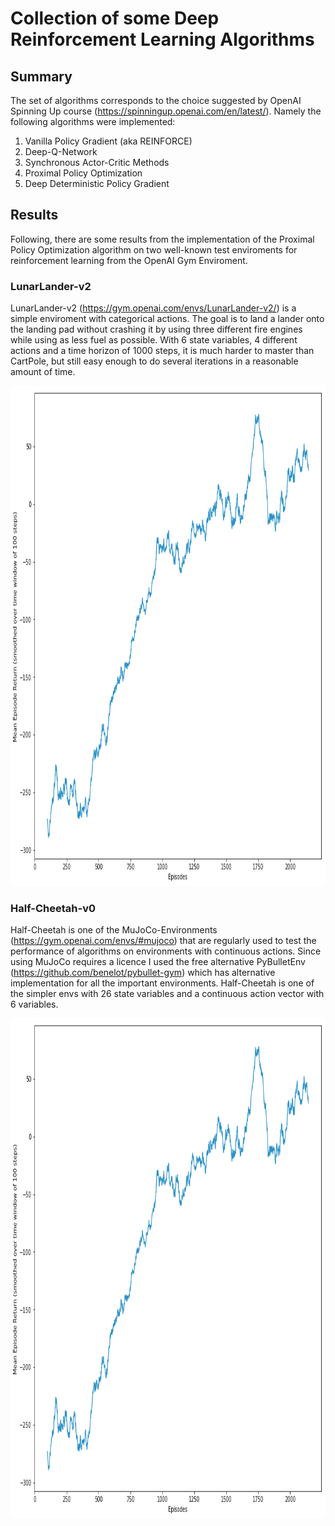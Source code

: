 # Collection of some Deep Reinforcement Learning Algorithms

## Summary

The set of algorithms corresponds to the choice suggested by OpenAI Spinning Up course (https://spinningup.openai.com/en/latest/). Namely the following algorithms were implemented:

1. Vanilla Policy Gradient (aka REINFORCE)
2. Deep-Q-Network
3. Synchronous Actor-Critic Methods
4. Proximal Policy Optimization
5. Deep Deterministic Policy Gradient

## Results

Following, there are some results from the implementation of the Proximal Policy Optimization algorithm on two well-known test enviroments for reinforcement learning from the OpenAI Gym Enviroment.

### LunarLander-v2

LunarLander-v2 (https://gym.openai.com/envs/LunarLander-v2/) is a simple enviroment with categorical actions. The goal is to land a lander onto the landing pad without crashing it by using three different fire engines while using as less fuel as possible. With 6 state variables, 4 different actions and a time horizon of 1000 steps, it is much harder to master than CartPole, but still easy enough to do several iterations in a reasonable amount of time.

<p align="center">
    <img src="https://github.com/fritjofwolf/rl-zoo/blob/master/openai_spinning_up/media/lunar_lander_2000.png" width="800" height="800"/>
</p>

### Half-Cheetah-v0

Half-Cheetah is one of the MuJoCo-Environments (https://gym.openai.com/envs/#mujoco) that are regularly used to test the performance of algorithms on environments with continuous actions. Since using MuJoCo requires a licence I used the free alternative PyBulletEnv (https://github.com/benelot/pybullet-gym) which has alternative implementation for all the important environments. Half-Cheetah is one of the simpler envs with 26 state variables and a continuous action vector with 6 variables.

<p align="center">
    <img src="https://github.com/fritjofwolf/rl-zoo/blob/master/openai_spinning_up/media/lunar_lander_2000.png" width="800" height="800"/>
</p>